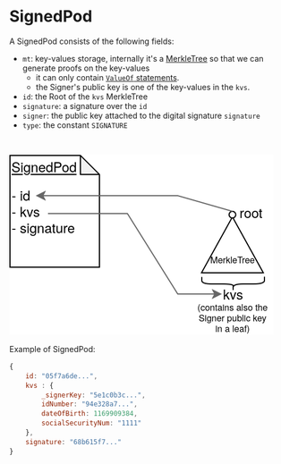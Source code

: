 # SignedPod

A SignedPod consists of the following fields:
- `mt`: key-values storage, internally it's a [MerkleTree](./merkletree.md) so that we can generate proofs on the key-values
	- it can only contain [`ValueOf` statements](./statements.md).
	- the Signer's public key is one of the key-values in the `kvs`.
- `id`: the Root of the `kvs` MerkleTree
- `signature`: a signature over the `id`
- `signer`: the public key attached to the digital signature `signature`
- `type`: the constant `SIGNATURE`

<br>

![](img/SignedPod.png)


Example of SignedPod:
```javascript
{
    id: "05f7a6de...",
    kvs : {
        _signerKey: "5e1c0b3c...",
        idNumber: "94e328a7...",
        dateOfBirth: 1169909384,
        socialSecurityNum: "1111"
    },
    signature: "68b615f7..."
}
```
